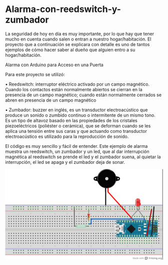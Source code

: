 # Alarma-con-reedswitch-y-zumbador
La seguridad de hoy en día es muy importante, por lo que hay que tener mucho en cuenta cuando salen o entran a nuestro hogar/habitación. El proyecto que a continuación se explicara con detalle es uno de tantos ejemplos de cómo hacer saber al dueño que alguien entro a su hogar/habitación.

Alarma con Arduino para Acceso en una Puerta

Para este proyecto se utilizó:

•	Reedswitch: interruptor eléctrico activado por un campo magnético. Cuando los contactos están normalmente abiertos se cierran en la presencia de un campo magnético; cuando están normalmente cerrados se abren en presencia de un campo magnético

•	Zumbador: buzzer en inglés, es un transductor electroacústico que produce un sonido o zumbido continuo o intermitente de un mismo tono.  
Es un tipo de altavoz basado en las propiedades de los cristales piezoeléctricos (poliéster o cerámica), que se deforman cuando se les aplica una tensión entre sus caras y que actuando como transductor electroacústico es utilizado para la reproducción de sonido.

El código es muy sencillo y fácil de entender. Este ejemplo de alarma muestra un reedswitch, un zumbador y un led, que al dar interrupción magnética al reedswitch se prende el led y el zumbador suena, al quietar la interrupción, el led se apaga y el zumbador deja de sonar.

![Imagen_Arduino](alarma.jpg "Diagrama Alarma")
